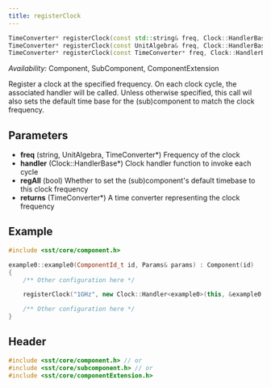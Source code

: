 ```yaml
---
title: registerClock
---
```


```cpp
TimeConverter* registerClock(const std::string& freq, Clock::HandlerBase* handler, bool regAll = true);
TimeConverter* registerClock(const UnitAlgebra& freq, Clock::HandlerBase* handler, bool regAll = true);
TimeConverter* registerClock(const TimeConverter* freq, Clock::HandlerBase* handler, bool regAll = true);
```
*Availability:* Component, SubComponent, ComponentExtension

Register a clock at the specified frequency. On each clock cycle, the associated handler will be called. Unless otherwise specified, this call wil also sets the default time base for the (sub)component to match the clock frequency.


## Parameters
* **freq** (string, UnitAlgebra, TimeConverter*) Frequency of the clock
* **handler** (Clock::HandlerBase*) Clock handler function to invoke each cycle
* **regAll** (bool) Whether to set the (sub)component's default timebase to this clock frequency
* **returns** (TimeConverter*) A time converter representing the clock frequency


## Example

<!--- SOURCE_CODE: sst-elements/src/sst/elements/simpleElementExample/example0.cc --->
```cpp title="Excerpt from sst-elements/src/sst/elements/simpleElementExample/example0.cc"
#include <sst/core/component.h>

example0::example0(ComponentId_t id, Params& params) : Component(id)
{
    /** Other configuration here */

    registerClock("1GHz", new Clock::Handler<example0>(this, &example0::clockTic));

    /** Other configuration here */
}
```

## Header
```cpp
#include <sst/core/component.h> // or
#include <sst/core/subcomponent.h> // or
#include <sst/core/componentExtension.h>
```
